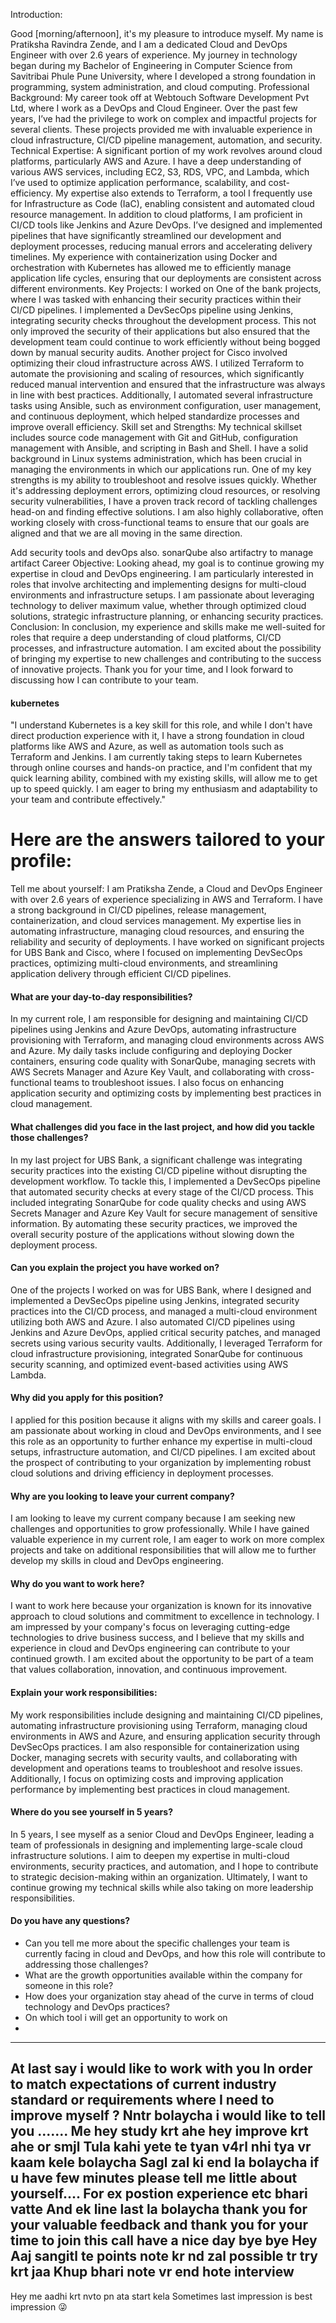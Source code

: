 
Introduction:

Good [morning/afternoon], it's my pleasure to introduce myself. My name is Pratiksha Ravindra Zende, and I am a dedicated Cloud and DevOps Engineer with over 2.6 years of experience. My journey in technology began during my Bachelor of Engineering in Computer Science from Savitribai Phule Pune University, where I developed a strong foundation in programming, system administration, and cloud computing.
Professional Background:
My career took off at Webtouch Software Development Pvt Ltd, where I work as a DevOps and Cloud Engineer. Over the past few years, I’ve had the privilege to work on complex and impactful projects for several clients. These projects provided me with invaluable experience in cloud infrastructure, CI/CD pipeline management, automation, and security.
Technical Expertise:
A significant portion of my work revolves around cloud platforms, particularly AWS and Azure. I have a deep understanding of various AWS services, including EC2, S3, RDS, VPC, and Lambda, which I’ve used to optimize application performance, scalability, and cost-efficiency. My expertise also extends to Terraform, a tool I frequently use for Infrastructure as Code (IaC), enabling consistent and automated cloud resource management.
In addition to cloud platforms, I am proficient in CI/CD tools like Jenkins and Azure DevOps. I’ve designed and implemented pipelines that have significantly streamlined our development and deployment processes, reducing manual errors and accelerating delivery timelines. My experience with containerization using Docker and orchestration with Kubernetes has allowed me to efficiently manage application life cycles, ensuring that our deployments are consistent across different environments.
Key Projects:
I worked on One of the bank projects, where I was tasked with enhancing their security practices within their CI/CD pipelines. I implemented a DevSecOps pipeline using Jenkins, integrating security checks throughout the development process. This not only improved the security of their applications but also ensured that the development team could continue to work efficiently without being bogged down by manual security audits.
Another project for Cisco involved optimizing their cloud infrastructure across AWS. I utilized Terraform to automate the provisioning and scaling of resources, which significantly reduced manual intervention and ensured that the infrastructure was always in line with best practices. Additionally, I automated several infrastructure tasks using Ansible, such as environment configuration, user management, and continuous deployment, which helped standardize processes and improve overall efficiency.
Skill set and Strengths:
My technical skillset includes source code management with Git and GitHub, configuration management with Ansible, and scripting in Bash and Shell. I have a solid background in Linux systems administration, which has been crucial in managing the environments in which our applications run.
One of my key strengths is my ability to troubleshoot and resolve issues quickly. Whether it's addressing deployment errors, optimizing cloud resources, or resolving security vulnerabilities, I have a proven track record of tackling challenges head-on and finding effective solutions. I am also highly collaborative, often working closely with cross-functional teams to ensure that our goals are aligned and that we are all moving in the same direction.

Add security tools and devOps also. sonarQube also artifactry to manage artifact
Career Objective:
Looking ahead, my goal is to continue growing my expertise in cloud and DevOps engineering. I am particularly interested in roles that involve architecting and implementing designs for multi-cloud environments and infrastructure setups. I am passionate about leveraging technology to deliver maximum value, whether through optimized cloud solutions, strategic infrastructure planning, or enhancing security practices.
Conclusion:
In conclusion, my experience and skills make me well-suited for roles that require a deep understanding of cloud platforms, CI/CD processes, and infrastructure automation. I am excited about the possibility of bringing my expertise to new challenges and contributing to the success of innovative projects. Thank you for your time, and I look forward to discussing how I can contribute to your team.




#### kubernetes


"I understand Kubernetes is a key skill for this role, and while I don't have direct production experience with it, I have a strong foundation in cloud platforms like AWS and Azure, as well as automation tools such as Terraform and Jenkins. I am currently taking steps to learn Kubernetes through online courses and hands-on practice, and I'm confident that my quick learning ability, combined with my existing skills, will allow me to get up to speed quickly. I am eager to bring my enthusiasm and adaptability to your team and contribute effectively."


# Here are the answers tailored to your profile:
Tell me about yourself: 
I am Pratiksha Zende, a Cloud and DevOps Engineer with over 2.6 years of experience specializing in AWS and Terraform. I have a strong background in CI/CD pipelines, release management, containerization, and cloud services management. My expertise lies in automating infrastructure, managing cloud resources, and ensuring the reliability and security of deployments. I have worked on significant projects for UBS Bank and Cisco, where I focused on implementing DevSecOps practices, optimizing multi-cloud environments, and streamlining application delivery through efficient CI/CD pipelines.

#### What are your day-to-day responsibilities?
 In my current role, I am responsible for designing and maintaining CI/CD pipelines using Jenkins and Azure DevOps, automating infrastructure provisioning with Terraform, and managing cloud environments across AWS and Azure. My daily tasks include configuring and deploying Docker containers, ensuring code quality with SonarQube, managing secrets with AWS Secrets Manager and Azure Key Vault, and collaborating with cross-functional teams to troubleshoot issues. I also focus on enhancing application security and optimizing costs by implementing best practices in cloud management.

#### What challenges did you face in the last project, and how did you tackle those challenges? 
In my last project for UBS Bank, a significant challenge was integrating security practices into the existing CI/CD pipeline without disrupting the development workflow. To tackle this, I implemented a DevSecOps pipeline that automated security checks at every stage of the CI/CD process. This included integrating SonarQube for code quality checks and using AWS Secrets Manager and Azure Key Vault for secure management of sensitive information. By automating these security practices, we improved the overall security posture of the applications without slowing down the deployment process.
#### Can you explain the project you have worked on? 
One of the projects I worked on was for UBS Bank, where I designed and implemented a DevSecOps pipeline using Jenkins, integrated security practices into the CI/CD process, and managed a multi-cloud environment utilizing both AWS and Azure. I also automated CI/CD pipelines using Jenkins and Azure DevOps, applied critical security patches, and managed secrets using various security vaults. Additionally, I leveraged Terraform for cloud infrastructure provisioning, integrated SonarQube for continuous security scanning, and optimized event-based activities using AWS Lambda.
#### Why did you apply for this position?
 I applied for this position because it aligns with my skills and career goals. I am passionate about working in cloud and DevOps environments, and I see this role as an opportunity to further enhance my expertise in multi-cloud setups, infrastructure automation, and CI/CD pipelines. I am excited about the prospect of contributing to your organization by implementing robust cloud solutions and driving efficiency in deployment processes.
#### Why are you looking to leave your current company?
 I am looking to leave my current company because I am seeking new challenges and opportunities to grow professionally. While I have gained valuable experience in my current role, I am eager to work on more complex projects and take on additional responsibilities that will allow me to further develop my skills in cloud and DevOps engineering.
#### Why do you want to work here? 
I want to work here because your organization is known for its innovative approach to cloud solutions and commitment to excellence in technology. I am impressed by your company's focus on leveraging cutting-edge technologies to drive business success, and I believe that my skills and experience in cloud and DevOps engineering can contribute to your continued growth. I am excited about the opportunity to be part of a team that values collaboration, innovation, and continuous improvement.
#### Explain your work responsibilities:
 My work responsibilities include designing and maintaining CI/CD pipelines, automating infrastructure provisioning using Terraform, managing cloud environments in AWS and Azure, and ensuring application security through DevSecOps practices. I am also responsible for containerization using Docker, managing secrets with security vaults, and collaborating with development and operations teams to troubleshoot and resolve issues. Additionally, I focus on optimizing costs and improving application performance by implementing best practices in cloud management.
#### Where do you see yourself in 5 years?
 In 5 years, I see myself as a senior Cloud and DevOps Engineer, leading a team of professionals in designing and implementing large-scale cloud infrastructure solutions. I aim to deepen my expertise in multi-cloud environments, security practices, and automation, and I hope to contribute to strategic decision-making within an organization. Ultimately, I want to continue growing my technical skills while also taking on more leadership responsibilities.
#### Do you have any questions?
- Can you tell me more about the specific challenges your team is currently facing in cloud and DevOps, and how this role will contribute to addressing those challenges?
- What are the growth opportunities available within the company for someone in this role?
- How does your organization stay ahead of the curve in terms of cloud technology and DevOps practices?
- On which tool i will get an opportunity to work on
- 
--- 
  At last say i would like to work with you
In order to match expectations of current industry standard or requirements where I need to improve myself ?
Nntr bolaycha i would like to tell you ....... Me hey study krt ahe hey improve krt ahe or smjl Tula kahi yete te tyan v4rl nhi tya vr kaam kele bolaycha
Sagl zal ki end la bolaycha if u have few minutes please tell me little about yourself.... For ex postion experience etc bhari vatte
And ek line last la bolaycha thank you for your valuable feedback and thank you for your time to join this call have a nice day bye bye
Hey Aaj sangitl te points note kr nd zal possible tr try krt jaa
 Khup bhari note vr end hote interview
 --- 
Hey me aadhi krt nvto pn ata start kela
Sometimes last impression is best impression 😜
